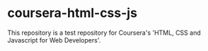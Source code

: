 # coursera-html-css-js
This repository is a test repository for Coursera's 'HTML, CSS and Javascript for Web Developers'.
